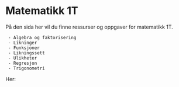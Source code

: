 # Matematikk 1T

På den sida her vil du finne ressurser og oppgaver for matematikk 1T.

```{admonition} Innhold
 - Algebra og faktorisering
 - Likninger
 - Funksjoner
 - Likningssett
 - Ulikheter
 - Regresjon
 - Trigonometri
```
Her:

```{tableofcontents}
```
